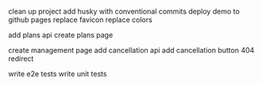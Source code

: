 clean up project
add husky with conventional commits
deploy demo to github pages
replace favicon
replace colors

add plans api
create plans page

create management page
add cancellation api
add cancellation button
404 redirect

write e2e tests
write unit tests